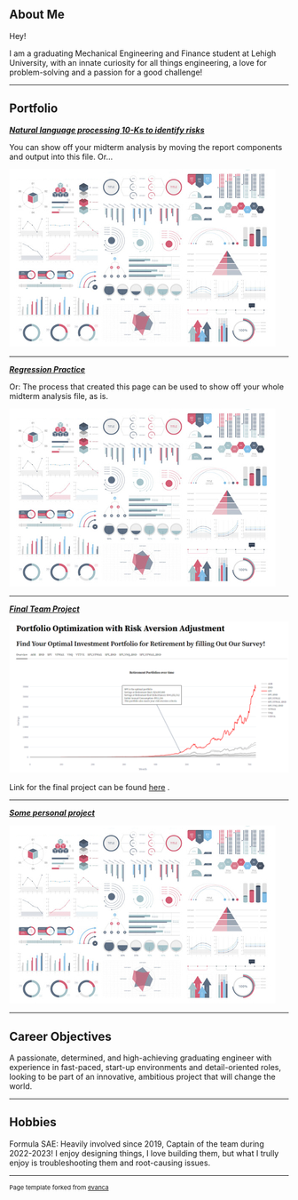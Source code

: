 ## About Me

Hey! 

I am a graduating Mechanical Engineering and Finance student at Lehigh University, with an innate curiosity for all things engineering, a love for problem-solving and a passion for a good challenge!

<!-- Upload your own photo and change the path -->

<!-- <p style="text-align:center;">
  <img class="img-circle" src="https://github.com/donbowen/donbowen.github.io/raw/master/images/logo.png" width="50%">
</p> -->

---

## Portfolio

<!-- You can link to other websites, PDFs in this repo, and other pages in this repo -->

_**[Natural language processing 10-Ks to identify risks](midterm_summary)**_

You can show off your midterm analysis by moving the report components and output into this file. Or...

<img src="images/dummy_thumbnail.jpg?raw=true"/>

---

_**[Regression Practice](Regression_practice)**_

Or: The process that created this page can be used to show off your whole midterm analysis file, as is.

<img src="images/dummy_thumbnail.jpg?raw=true"/>

---

_**[Final Team Project](https://older-smarter-richer.streamlit.app/)**_

<img src="/images/final.png?raw=true"/>

Link for the final project can be found <a href="https://older-smarter-richer.streamlit.app/">here</a>  .  

---

_**[Some personal project](/pdf/sample_presentation.pdf)**_

<img src="images/dummy_thumbnail.jpg?raw=true"/>

---

## Career Objectives

A passionate, determined, and high-achieving graduating engineer with experience in fast-paced, start-up environments and detail-oriented roles, looking to be part of an innovative, ambitious project that will change the world.

---

## Hobbies

Formula SAE: Heavily involved since 2019, Captain of the team during 2022-2023! 
I enjoy designing things, I love building them, but what I trully enjoy is troubleshooting them and root-causing issues. 

---
<p style="font-size:11px">Page template forked from <a href="https://github.com/evanca/quick-portfolio">evanca</a></p>
<!-- Remove above link if you don't want to attibute -->
